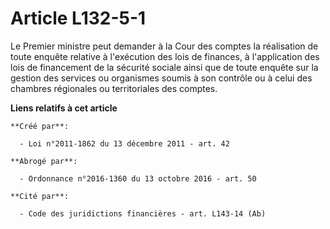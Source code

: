 # Article L132-5-1

Le Premier ministre peut demander à la Cour des comptes la réalisation de toute enquête relative à l'exécution des lois de
finances, à l'application des lois de financement de la sécurité sociale ainsi que de toute enquête sur la gestion des
services ou organismes soumis à son contrôle ou à celui des chambres régionales ou territoriales des comptes.

**Liens relatifs à cet article**

	**Créé par**:

	  - Loi n°2011-1862 du 13 décembre 2011 - art. 42

	**Abrogé par**:

	  - Ordonnance n°2016-1360 du 13 octobre 2016 - art. 50

	**Cité par**:

	  - Code des juridictions financières - art. L143-14 (Ab)
